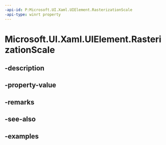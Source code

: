 ```yaml
---
-api-id: P:Microsoft.UI.Xaml.UIElement.RasterizationScale
-api-type: winrt property
---
```


# Microsoft.UI.Xaml.UIElement.RasterizationScale

<!--
public double RasterizationScale { get; set; }
-->


## -description

## -property-value

## -remarks

## -see-also

## -examples


